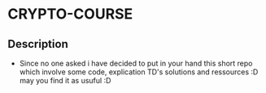 # CRYPTO-COURSE
Description
-----

* Since no one asked i have decided to put in your hand this short repo which involve some code, explication TD's solutions and ressources :D may you find it as usuful :D 

